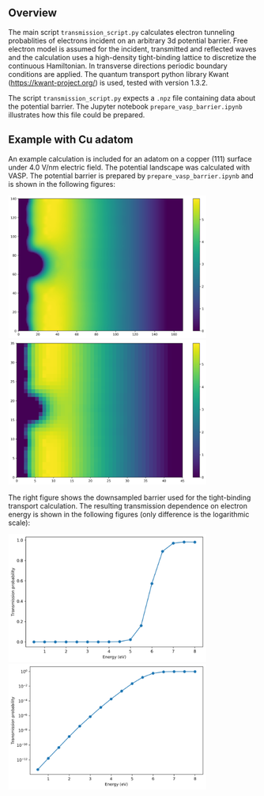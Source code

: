 ## Overview

The main script `transmission_script.py` calculates electron tunneling probablities of electrons incident on an arbitrary 3d potential barrier.
Free electron model is assumed for the incident, transmitted and reflected waves and the calculation uses a high-density tight-binding lattice to discretize the continuous Hamiltonian.
In transverse directions periodic boundary conditions are applied.
The quantum transport python library Kwant (https://kwant-project.org/) is used, tested with version 1.3.2.

The script `transmission_script.py` expects a `.npz` file containing data about the potential barrier.
The Jupyter notebook `prepare_vasp_barrier.ipynb` illustrates how this file could be prepared.

## Example with Cu adatom

An example calculation is included for an adatom on a copper (111) surface under 4.0 V/nm electric field.
The potential landscape was calculated with VASP.
The potential barrier is prepared by `prepare_vasp_barrier.ipynb` and is shown in the following figures:

<img src="example/output/pot_slice_inp.png" width="400"> <img src="example/output/pot_slice_tb.png" width="400">

The right figure shows the downsampled barrier used for the tight-binding transport calculation.
The resulting transmission dependence on electron energy is shown in the following figures (only difference is the logarithmic scale):

<img src="example/output/transmission-prob.png" width="400"> <img src="example/output/transmission-prob-log.png" width="400">
